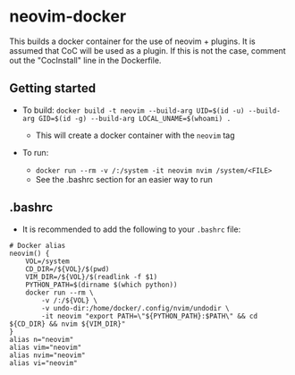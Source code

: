 # neovim-docker

This builds a docker container for the use of neovim + plugins. It is assumed that CoC will be used as a plugin. If this is not the case, comment out the "CocInstall" line in the Dockerfile.

## Getting started

* To build: `docker build -t neovim --build-arg UID=$(id -u) --build-arg GID=$(id -g) --build-arg LOCAL_UNAME=$(whoami) .`
    * This will create a docker container with the `neovim` tag

* To run:
    *  `docker run --rm -v /:/system -it neovim nvim /system/<FILE>`
    * See the .bashrc section for an easier way to run

## .bashrc

* It is recommended to add the following to your `.bashrc` file:

```
# Docker alias
neovim() {
    VOL=/system
    CD_DIR=/${VOL}/$(pwd)
    VIM_DIR=/${VOL}/$(readlink -f $1)
    PYTHON_PATH=$(dirname $(which python))
    docker run --rm \
        -v /:/${VOL} \
        -v undo-dir:/home/docker/.config/nvim/undodir \
        -it neovim "export PATH=\"${PYTHON_PATH}:$PATH\" && cd ${CD_DIR} && nvim ${VIM_DIR}"
}
alias n="neovim"
alias vim="neovim"
alias nvim="neovim"
alias vi="neovim"
```
